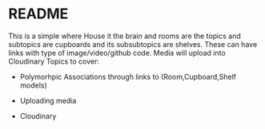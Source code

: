 # README

This is a simple where House it the brain and rooms are the topics and subtopics are cupboards and its subsubtopics are shelves. These can have links with type of image/video/github code. Media will upload into Cloudinary
Topics to cover:

* Polymorhpic Associations through links to (Room,Cupboard,Shelf models)

* Uploading media

* Cloudinary


